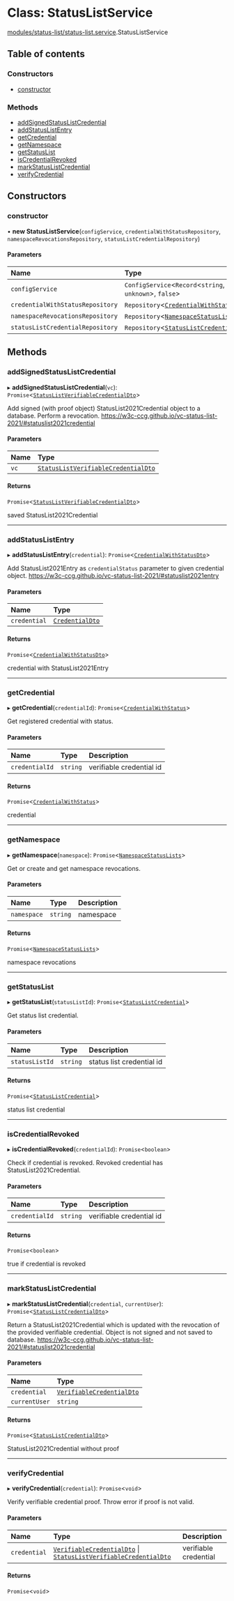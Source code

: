 # Class: StatusListService

[modules/status-list/status-list.service](../modules/modules_status_list_status_list_service.md).StatusListService

## Table of contents

### Constructors

- [constructor](modules_status_list_status_list_service.StatusListService.md#constructor)

### Methods

- [addSignedStatusListCredential](modules_status_list_status_list_service.StatusListService.md#addsignedstatuslistcredential)
- [addStatusListEntry](modules_status_list_status_list_service.StatusListService.md#addstatuslistentry)
- [getCredential](modules_status_list_status_list_service.StatusListService.md#getcredential)
- [getNamespace](modules_status_list_status_list_service.StatusListService.md#getnamespace)
- [getStatusList](modules_status_list_status_list_service.StatusListService.md#getstatuslist)
- [isCredentialRevoked](modules_status_list_status_list_service.StatusListService.md#iscredentialrevoked)
- [markStatusListCredential](modules_status_list_status_list_service.StatusListService.md#markstatuslistcredential)
- [verifyCredential](modules_status_list_status_list_service.StatusListService.md#verifycredential)

## Constructors

### constructor

• **new StatusListService**(`configService`, `credentialWithStatusRepository`, `namespaceRevocationsRepository`, `statusListCredentialRepository`)

#### Parameters

| Name | Type |
| :------ | :------ |
| `configService` | `ConfigService`<`Record`<`string`, `unknown`\>, ``false``\> |
| `credentialWithStatusRepository` | `Repository`<[`CredentialWithStatus`](modules_status_list_entities_credential_with_status_entity.CredentialWithStatus.md)\> |
| `namespaceRevocationsRepository` | `Repository`<[`NamespaceStatusLists`](modules_status_list_entities_namespace_status_lists_entity.NamespaceStatusLists.md)\> |
| `statusListCredentialRepository` | `Repository`<[`StatusListCredential`](modules_status_list_entities_status_list_credential_entity.StatusListCredential.md)\> |

## Methods

### addSignedStatusListCredential

▸ **addSignedStatusListCredential**(`vc`): `Promise`<[`StatusListVerifiableCredentialDto`](modules_status_list_dtos_status_list_verifiable_credential_dto.StatusListVerifiableCredentialDto.md)\>

Add signed (with proof object) StatusList2021Credential object to a database. Perform a revocation.
https://w3c-ccg.github.io/vc-status-list-2021/#statuslist2021credential

#### Parameters

| Name | Type |
| :------ | :------ |
| `vc` | [`StatusListVerifiableCredentialDto`](modules_status_list_dtos_status_list_verifiable_credential_dto.StatusListVerifiableCredentialDto.md) |

#### Returns

`Promise`<[`StatusListVerifiableCredentialDto`](modules_status_list_dtos_status_list_verifiable_credential_dto.StatusListVerifiableCredentialDto.md)\>

saved StatusList2021Credential

___

### addStatusListEntry

▸ **addStatusListEntry**(`credential`): `Promise`<[`CredentialWithStatusDto`](modules_status_list_dtos_credential_status_dto.CredentialWithStatusDto.md)\>

Add StatusList2021Entry as `credentialStatus` parameter to given credential object.
https://w3c-ccg.github.io/vc-status-list-2021/#statuslist2021entry

#### Parameters

| Name | Type |
| :------ | :------ |
| `credential` | [`CredentialDto`](modules_status_list_dtos_credential_dto.CredentialDto.md) |

#### Returns

`Promise`<[`CredentialWithStatusDto`](modules_status_list_dtos_credential_status_dto.CredentialWithStatusDto.md)\>

credential with StatusList2021Entry

___

### getCredential

▸ **getCredential**(`credentialId`): `Promise`<[`CredentialWithStatus`](modules_status_list_entities_credential_with_status_entity.CredentialWithStatus.md)\>

Get registered credential with status.

#### Parameters

| Name | Type | Description |
| :------ | :------ | :------ |
| `credentialId` | `string` | verifiable credential id |

#### Returns

`Promise`<[`CredentialWithStatus`](modules_status_list_entities_credential_with_status_entity.CredentialWithStatus.md)\>

credential

___

### getNamespace

▸ **getNamespace**(`namespace`): `Promise`<[`NamespaceStatusLists`](modules_status_list_entities_namespace_status_lists_entity.NamespaceStatusLists.md)\>

Get or create and get namespace revocations.

#### Parameters

| Name | Type | Description |
| :------ | :------ | :------ |
| `namespace` | `string` | namespace |

#### Returns

`Promise`<[`NamespaceStatusLists`](modules_status_list_entities_namespace_status_lists_entity.NamespaceStatusLists.md)\>

namespace revocations

___

### getStatusList

▸ **getStatusList**(`statusListId`): `Promise`<[`StatusListCredential`](modules_status_list_entities_status_list_credential_entity.StatusListCredential.md)\>

Get status list credential.

#### Parameters

| Name | Type | Description |
| :------ | :------ | :------ |
| `statusListId` | `string` | status list credential id |

#### Returns

`Promise`<[`StatusListCredential`](modules_status_list_entities_status_list_credential_entity.StatusListCredential.md)\>

status list credential

___

### isCredentialRevoked

▸ **isCredentialRevoked**(`credentialId`): `Promise`<`boolean`\>

Check if credential is revoked. Revoked credential has StatusList2021Credential.

#### Parameters

| Name | Type | Description |
| :------ | :------ | :------ |
| `credentialId` | `string` | verifiable credential id |

#### Returns

`Promise`<`boolean`\>

true if credential is revoked

___

### markStatusListCredential

▸ **markStatusListCredential**(`credential`, `currentUser`): `Promise`<[`StatusListCredentialDto`](modules_status_list_dtos_status_list_credential_dto.StatusListCredentialDto.md)\>

Return a StatusList2021Credential which is updated with the revocation of the provided verifiable credential.
Object is not signed and not saved to database.
https://w3c-ccg.github.io/vc-status-list-2021/#statuslist2021credential

#### Parameters

| Name | Type |
| :------ | :------ |
| `credential` | [`VerifiableCredentialDto`](modules_status_list_dtos_verifiable_credential_dto.VerifiableCredentialDto.md) |
| `currentUser` | `string` |

#### Returns

`Promise`<[`StatusListCredentialDto`](modules_status_list_dtos_status_list_credential_dto.StatusListCredentialDto.md)\>

StatusList2021Credential without proof

___

### verifyCredential

▸ **verifyCredential**(`credential`): `Promise`<`void`\>

Verify verifiable credential proof. Throw error if proof is not valid.

#### Parameters

| Name | Type | Description |
| :------ | :------ | :------ |
| `credential` | [`VerifiableCredentialDto`](modules_status_list_dtos_verifiable_credential_dto.VerifiableCredentialDto.md) \| [`StatusListVerifiableCredentialDto`](modules_status_list_dtos_status_list_verifiable_credential_dto.StatusListVerifiableCredentialDto.md) | verifiable credential |

#### Returns

`Promise`<`void`\>
